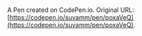 # 

A Pen created on CodePen.io. Original URL: [https://codepen.io/suvamm/pen/poxaVeQ](https://codepen.io/suvamm/pen/poxaVeQ).

